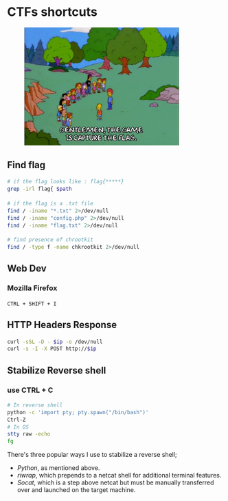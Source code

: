 # CTFs shortcuts

<figure><img src="../.gitbook/assets/ctf.gif" alt="" width="360"><figcaption></figcaption></figure>

## Find flag

```bash
# if the flag looks like : flag{*****}
grep -irl flag{ $path

# if the flag is a .txt file
find / -iname "*.txt" 2>/dev/null
find / -iname "config.php" 2>/dev/null
find / -iname "flag.txt" 2>/dev/null

# find presence of chrootkit
find / -type f -name chkrootkit 2>/dev/null
```

## Web Dev

### Mozilla Firefox

`CTRL + SHIFT + I`

## HTTP Headers Response

```bash
curl -sSL -D - $ip -o /dev/null
curl -s -I -X POST http://$ip
```

## Stabilize Reverse shell

### use CTRL + C

```bash
# In reverse shell
python -c 'import pty; pty.spawn("/bin/bash")'
Ctrl-Z
# In OS
stty raw -echo
fg
```

There's three popular ways I use to stabilize a reverse shell;

* _Python_, as mentioned above.
* _riwrap_, which prepends to a netcat shell for additional terminal features.
* _Socat_, which is a step above netcat but must be manually transferred over and launched on the target machine.
